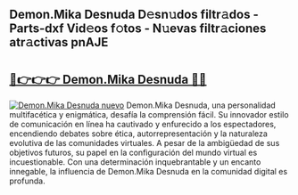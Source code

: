 ## Demon.Mika Desnuda D𝚎sn𝚞dos filtr𝚊dos - Parts-dxf Vid𝚎os f𝚘tos - N𝚞evas filtr𝚊ciones atr𝚊ctivas pnAJE

# <h2><a href="http://mb9kfi.tromn.icu/?c=Demon.Mika+Desnuda">🔗👉👉👉 Demon.Mika Desnuda 🔗🔗</a></h2>

[![Demon.Mika Desnuda nuevo](https://i.imgur.com/pEAQMta.gif)](http://mb9kfi.tromn.icu/?c=Demon.Mika+Desnuda)
Demon.Mika Desnuda, una personalidad multifacética y enigmática, desafía la comprensión fácil. Su innovador estilo de comunicación en línea ha cautivado y enfurecido a los espectadores, encendiendo debates sobre ética, autorrepresentación y la naturaleza evolutiva de las comunidades virtuales. A pesar de la ambigüedad de sus objetivos futuros, su papel en la configuración del mundo virtual es incuestionable. Con una determinación inquebrantable y un encanto innegable, la influencia de Demon.Mika Desnuda en la comunidad digital es profunda.
